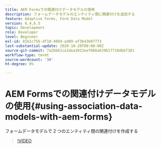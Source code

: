 ```yaml
---
title: AEM Formsでの関連付けデータモデルの使用
description: フォームデータモデルのエンティティ間に関連付けを追加する
feature: Adaptive Forms, Form Data Model
version: 6.4,6.5
topic: Development
role: Developer
level: Beginner
exl-id: 81b1c756-df10-409d-ad09-af3b43b07773
last-substantial-update: 2020-10-20T00:00:00Z
source-git-commit: 7a2bb61ca1dea1013eef088a629b17718dbbf381
workflow-type: tm+mt
source-wordcount: '30'
ht-degree: 0%

---
```


# AEM Formsでの関連付けデータモデルの使用{#using-association-data-models-with-aem-forms}

フォームデータモデルで 2 つのエンティティ間の関連付けを作成する

>[!VIDEO](https://video.tv.adobe.com/v/17737/?quality=9&learn=on)
